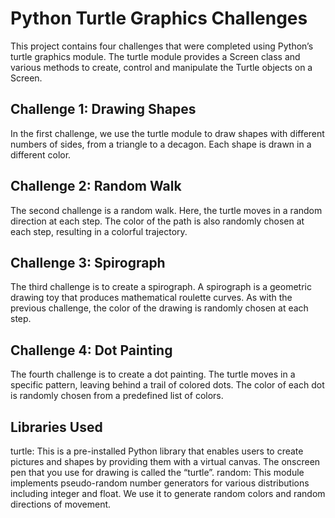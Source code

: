 # Python Turtle Graphics Challenges
This project contains four challenges that were completed using Python’s turtle graphics module. The turtle module provides a Screen class and various methods to create, control and manipulate the Turtle objects on a Screen.

## Challenge 1: Drawing Shapes
In the first challenge, we use the turtle module to draw shapes with different numbers of sides, from a triangle to a decagon. Each shape is drawn in a different color.

## Challenge 2: Random Walk
The second challenge is a random walk. Here, the turtle moves in a random direction at each step. The color of the path is also randomly chosen at each step, resulting in a colorful trajectory.

## Challenge 3: Spirograph
The third challenge is to create a spirograph. A spirograph is a geometric drawing toy that produces mathematical roulette curves. As with the previous challenge, the color of the drawing is randomly chosen at each step.

## Challenge 4: Dot Painting
The fourth challenge is to create a dot painting. The turtle moves in a specific pattern, leaving behind a trail of colored dots. The color of each dot is randomly chosen from a predefined list of colors.

## Libraries Used
turtle: This is a pre-installed Python library that enables users to create pictures and shapes by providing them with a virtual canvas. The onscreen pen that you use for drawing is called the “turtle”.
random: This module implements pseudo-random number generators for various distributions including integer and float. We use it to generate random colors and random directions of movement.
